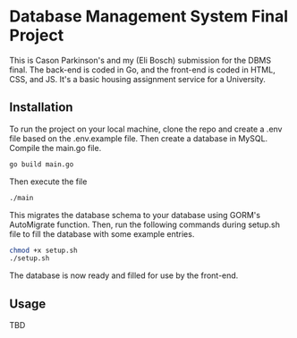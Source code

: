# Database Management System Final Project
This is Cason Parkinson's and my (Eli Bosch) submission for the DBMS final. The back-end is coded in Go, and the front-end is coded in HTML, CSS, and JS. It's a basic housing assignment service for a University.

## Installation
To run the project on your local machine, clone the repo and create a .env file based on the .env.example file. Then create a database in MySQL. Compile the main.go file.
```bash
go build main.go
```
Then execute the file
```bash
./main
```
This migrates the database schema to your database using GORM's AutoMigrate function. Then, run the following commands during setup.sh file to fill the database with some example entries.
```bash
chmod +x setup.sh
./setup.sh
```
The database is now ready and filled for use by the front-end.

## Usage
TBD
